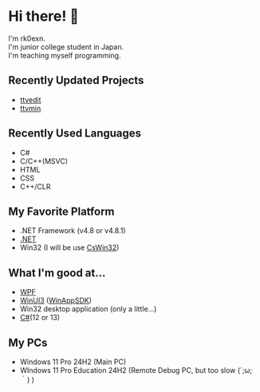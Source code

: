 # Hi there! 👋

I'm rk0exn.<br>
I'm junior college student in Japan.<br>
I'm teaching myself programming.

## Recently Updated Projects
- [ttvedit](https://github.com/rk0exn/ttvedit)
- [ttvmin](https://github.com/rk0exn/ttvmin)

## Recently Used Languages
- C#
- C/C++(MSVC)
- HTML
- CSS
- C++/CLR

## My Favorite Platform
- .NET Framework (v4.8 or v4.8.1)
- [.NET](https://github.com/microsoft/dotnet)
- Win32 (I will be use [CsWin32](https://github.com/microsoft/CsWin32))

## What I'm good at...
- [WPF](https://github.com/dotnet/wpf)
- [WinUI3](https://github.com/microsoft/microsoft-ui-xaml) ([WinAppSDK](https://github.com/microsoft/WindowsAppSDK))
- Win32 desktop application (only a little...)
- [C#](https://github.com/dotnet/csharplang)(12 or 13)


## My PCs
- Windows 11 Pro 24H2 (Main PC)
- WIndows 11 Pro Education 24H2 (Remote Debug PC, but too slow (´;ω;｀) )
